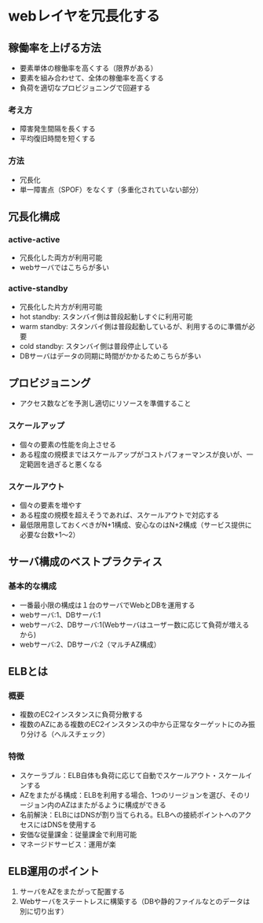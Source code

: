 # webレイヤを冗長化する
## 稼働率を上げる方法
* 要素単体の稼働率を高くする（限界がある）
* 要素を組み合わせて、全体の稼働率を高くする
* 負荷を適切なプロビジョニングで回避する

### 考え方
* 障害発生間隔を長くする
* 平均復旧時間を短くする

### 方法
* 冗長化
* 単一障害点（SPOF）をなくす（多重化されていない部分）

## 冗長化構成
### active-active
* 冗長化した両方が利用可能
* webサーバではこちらが多い

### active-standby
* 冗長化した片方が利用可能
* hot standby: スタンバイ側は普段起動しすぐに利用可能
* warm standby: スタンバイ側は普段起動しているが、利用するのに準備が必要
* cold standby: スタンバイ側は普段停止している
* DBサーバはデータの同期に時間がかかるためこちらが多い

## プロビジョニング
* アクセス数などを予測し適切にリソースを準備すること

### スケールアップ
* 個々の要素の性能を向上させる
* ある程度の規模まではスケールアップがコストパフォーマンスが良いが、一定範囲を過ぎると悪くなる

### スケールアウト
* 個々の要素を増やす
* ある程度の規模を超えそうであれば、スケールアウトで対応する
* 最低限用意しておくべきがN+1構成、安心なのはN+2構成（サービス提供に必要な台数+1〜2）

## サーバ構成のベストプラクティス
### 基本的な構成
* 一番最小限の構成は１台のサーバでWebとDBを運用する
* webサーバ:1、DBサーバ:1
* webサーバ:2、DBサーバ:1(Webサーバはユーザー数に応じて負荷が増えるから)
* webサーバ:2、DBサーバ:2（マルチAZ構成）

## ELBとは
### 概要
* 複数のEC2インスタンスに負荷分散する
* 複数のAZにある複数のEC2インスタンスの中から正常なターゲットにのみ振り分ける（ヘルスチェック）

### 特徴
* スケーラブル：ELB自体も負荷に応じて自動でスケールアウト・スケールインする
* AZをまたがる構成：ELBを利用する場合、1つのリージョンを選び、そのリージョン内のAZはまたがるように構成ができる
* 名前解決：ELBにはDNSが割り当てられる。ELBへの接続ポイントへのアクセスにはDNSを使用する
* 安価な従量課金：従量課金で利用可能
* マネージドサービス：運用が楽

## ELB運用のポイント
1. サーバをAZをまたがって配置する
1. Webサーバをステートレスに構築する（DBや静的ファイルなとのデータは別に切り出す）
